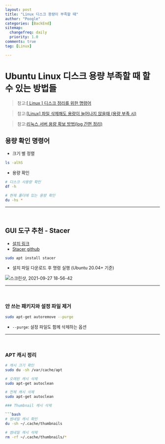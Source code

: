 ```yaml
---
layout: post
title: "Linux 디스크 용량이 부족할 때"
author: "Poogle"
categories: [BackEnd]
sitemap:
  changefreq: daily
  priority: 1.0
comments: true
tag: [Linux]

---
```


# Ubuntu Linux 디스크 용량 부족할 때 할 수 있는 방법들

> 참고:[[ Linux ] 디스크 정리를 위한 명령어](https://goateedev.tistory.com/181)

> 참고:[[Linux] 파일 삭제해도 용량이 늘어나지 않을때 (용량 부족 시)](https://musclebear.tistory.com/66)

> 참고:[리눅스 서버 용량 확보 방법(log 간편 정리)](https://lovemewithoutall.github.io/it/linux-log-clear/)

## 용량 확인 명령어
* 크기 별 정렬

```bash
ls -alhS
```

* 용량 확인

```bash
# 디스크 사용량 확인
df -h

# 현재 폴더에 있는 용량 확인
du -hs *
```

---
<br>

## GUI 도구 추천 - Stacer
* [설치 링크](https://sourceforge.net/projects/stacer/files/)
* [Stacer github](https://github.com/oguzhaninan/Stacer)

```bash
sudo apt install stacer
```
* 설치 파일 다운로드 후 명령 실행 (Ubuntu 20.04+ 기준)

![스크린샷, 2021-09-27 18-56-42](https://user-images.githubusercontent.com/58318786/134887412-810f2efb-3470-4ed4-8fc1-af42d01f53cd.png)

---
<br>

### 안 쓰는 패키지와 설정 파일 제거

```bash
sudo apt-get autoremove --purge
```

* `--purge`: 설정 파일도 함께 삭제하는 옵션

---
<br>

### APT 캐시 정리

```bash
# 캐시 크기 확인
sudo du -sh /var/cache/apt

# 오래된 캐시 삭제 
sudo apt-get autoclean

# 전체 캐시 삭제
sudo apt-get autoclean

### Thumbnail 캐시 삭제

```bash
# 썸네일 캐시 확인
du -sh ~/.cache/thumbnails

# 썸네일 캐시 삭제
rm -rf ~/.cache/thumbnails/*

```